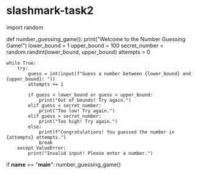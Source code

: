 # slashmark-task2
import random

def number_guessing_game():
    print("Welcome to the Number Guessing Game!")
    lower_bound = 1
    upper_bound = 100
    secret_number = random.randint(lower_bound, upper_bound)
    attempts = 0
    
    while True:
        try:
            guess = int(input(f"Guess a number between {lower_bound} and {upper_bound}: "))
            attempts += 1
            
            if guess < lower_bound or guess > upper_bound:
                print("Out of bounds! Try again.")
            elif guess < secret_number:
                print("Too low! Try again.")
            elif guess > secret_number:
                print("Too high! Try again.")
            else:
                print(f"Congratulations! You guessed the number in {attempts} attempts.")
                break
        except ValueError:
            print("Invalid input! Please enter a number.")

if __name__ == "__main__":
    number_guessing_game()
